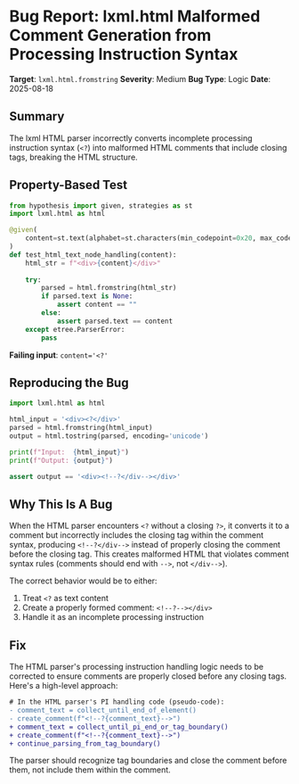 # Bug Report: lxml.html Malformed Comment Generation from Processing Instruction Syntax

**Target**: `lxml.html.fromstring`
**Severity**: Medium
**Bug Type**: Logic
**Date**: 2025-08-18

## Summary

The lxml HTML parser incorrectly converts incomplete processing instruction syntax (`<?`) into malformed HTML comments that include closing tags, breaking the HTML structure.

## Property-Based Test

```python
from hypothesis import given, strategies as st
import lxml.html as html

@given(
    content=st.text(alphabet=st.characters(min_codepoint=0x20, max_codepoint=0x7E), min_size=0, max_size=100)
)
def test_html_text_node_handling(content):
    html_str = f"<div>{content}</div>"
    
    try:
        parsed = html.fromstring(html_str)
        if parsed.text is None:
            assert content == ""
        else:
            assert parsed.text == content
    except etree.ParserError:
        pass
```

**Failing input**: `content='<?'`

## Reproducing the Bug

```python
import lxml.html as html

html_input = '<div><?</div>'
parsed = html.fromstring(html_input)
output = html.tostring(parsed, encoding='unicode')

print(f"Input:  {html_input}")
print(f"Output: {output}")

assert output == '<div><!--?</div--></div>'
```

## Why This Is A Bug

When the HTML parser encounters `<?` without a closing `?>`, it converts it to a comment but incorrectly includes the closing tag within the comment syntax, producing `<!--?</div-->` instead of properly closing the comment before the closing tag. This creates malformed HTML that violates comment syntax rules (comments should end with `-->`, not `</div-->`).

The correct behavior would be to either:
1. Treat `<?` as text content
2. Create a properly formed comment: `<!--?--></div>`
3. Handle it as an incomplete processing instruction

## Fix

The HTML parser's processing instruction handling logic needs to be corrected to ensure comments are properly closed before any closing tags. Here's a high-level approach:

```diff
# In the HTML parser's PI handling code (pseudo-code):
- comment_text = collect_until_end_of_element()
- create_comment(f"<!--?{comment_text}-->")
+ comment_text = collect_until_pi_end_or_tag_boundary()
+ create_comment(f"<!--?{comment_text}-->")
+ continue_parsing_from_tag_boundary()
```

The parser should recognize tag boundaries and close the comment before them, not include them within the comment.